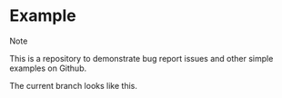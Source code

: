 # Example

> [!NOTE]
> This is a repository to demonstrate bug report issues and other simple examples on Github.

The current branch looks like this.
